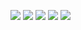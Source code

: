 <img src="https://media.giphy.com/media/Bl6VoPv34mX2E/giphy.gif"></img>
<img src="https://media.giphy.com/media/Bl6VoPv34mX2E/giphy.gif"></img>
<img src="https://media.giphy.com/media/Bl6VoPv34mX2E/giphy.gif"></img>
<img src="https://media.giphy.com/media/Bl6VoPv34mX2E/giphy.gif"></img>
<img src="https://media.giphy.com/media/Bl6VoPv34mX2E/giphy.gif"></img>

